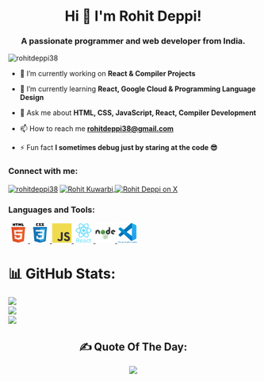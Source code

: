 <h1 align="center">Hi 👋 I'm Rohit Deppi!</h1>
<h3 align="center">A passionate programmer and web developer from India.</h3>

<p align="left"> 
  <img src="https://komarev.com/ghpvc/?username=rohitdeppi38&label=Profile%20views&color=0e75b6&style=for-the-badge" alt="rohitdeppi38" /> 
</p>

- 🔭 I’m currently working on **React & Compiler Projects**

- 🌱 I’m currently learning **React, Google Cloud & Programming Language Design**

- 💬 Ask me about **HTML, CSS, JavaScript, React, Compiler Development**

- 📫 How to reach me **rohitdeppi38@gmail.com**

- ⚡ Fun fact **I sometimes debug just by staring at the code 😎**

<h3 align="left">Connect with me:</h3>
<p align="left">
<a href="https://github.com/rohitdeppi38" target="blank"><img align="center" src="https://raw.githubusercontent.com/rahuldkjain/github-profile-readme-generator/master/src/images/icons/Social/github.svg" alt="rohitdeppi38" height="30" width="40" /></a>
<a href="https://www.linkedin.com/in/rohit-kuwarbi" target="_blank">
  <img align="center" src="https://cdn.jsdelivr.net/gh/devicons/devicon/icons/linkedin/linkedin-original.svg" alt="Rohit Kuwarbi" height="30" width="40" />
</a>

<a href="https://x.com/rohitdeppi38" target="_blank">
  <img align="center" src="https://cdn.jsdelivr.net/gh/simple-icons/simple-icons/icons/x.svg" alt="Rohit Deppi on X" height="30" width="40" />
</a>


</p>

<h3 align="left">Languages and Tools:</h3>
<p align="left">
  <a href="https://www.w3.org/html/" target="_blank" rel="noreferrer">
    <img src="https://raw.githubusercontent.com/devicons/devicon/master/icons/html5/html5-original-wordmark.svg" alt="html5" width="40" height="40"/> 
  </a>
  <a href="https://www.w3schools.com/css/" target="_blank" rel="noreferrer"> 
    <img src="https://raw.githubusercontent.com/devicons/devicon/master/icons/css3/css3-original-wordmark.svg" alt="css3" width="40" height="40"/> 
  </a>
  <a href="https://developer.mozilla.org/en-US/docs/Web/JavaScript" target="_blank" rel="noreferrer"> 
    <img src="https://raw.githubusercontent.com/devicons/devicon/master/icons/javascript/javascript-original.svg" alt="javascript" width="40" height="40"/> 
  </a>
  <a href="https://react.dev/" target="_blank" rel="noreferrer"> 
    <img src="https://raw.githubusercontent.com/devicons/devicon/master/icons/react/react-original-wordmark.svg" alt="react" width="40" height="40"/> 
  </a>
  <a href="https://nodejs.org" target="_blank" rel="noreferrer"> 
    <img src="https://raw.githubusercontent.com/devicons/devicon/master/icons/nodejs/nodejs-original-wordmark.svg" alt="nodejs" width="40" height="40"/> 
  </a>
  <a href="https://code.visualstudio.com/" target="_blank" rel="noreferrer"> 
    <img src="https://raw.githubusercontent.com/devicons/devicon/master/icons/vscode/vscode-original-wordmark.svg" alt="vscode" width="40" height="40"/> 
  </a>
</p>

# 📊 GitHub Stats:
![](https://github-readme-stats.vercel.app/api?username=rohitdeppi38&theme=dark&hide_border=false&include_all_commits=false&count_private=false)<br/>
![](https://github-readme-streak-stats.herokuapp.com/?user=rohitdeppi38&theme=dark&hide_border=false)<br/>
![](https://github-readme-stats.vercel.app/api/top-langs/?username=rohitdeppi38&theme=dark&hide_border=false&include_all_commits=false&count_private=false&layout=compact)

<div align="center"> 
  <h2>✍️ Quote Of The Day:</h2>
  <img src="https://quotes-github-readme.vercel.app/api?type=horizontal&theme=radical">
</div>
